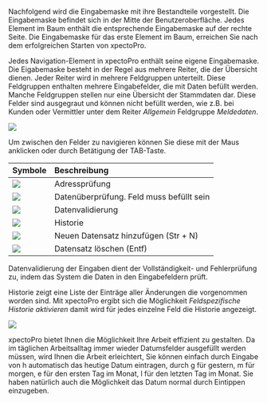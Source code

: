 Nachfolgend wird die Eingabemaske mit ihre Bestandteile vorgestellt. Die Eingabemaske befindet sich in der Mitte der Benutzeroberfläche. Jedes Element im Baum enthält  die entsprechende Eingabemaske auf der rechte Seite.
Die Eingabemaske für das erste Element im Baum, erreichen Sie nach dem erfolgreichen Starten von xpectoPro. 

Jedes Navigation-Element in xpectoPro enthält seine eigene Eingabemaske. Die Eigabemaske besteht in der Regel aus mehrere Reiter, die der Übersicht dienen. Jeder Reiter wird in mehrere Feldgruppen unterteilt. Diese Feldgruppen enthalten mehrere Eingabefelder, die mit Daten befüllt werden.
Manche Feldgruppen stellen nur eine Übersicht der Stammdaten dar. Diese Felder sind ausgegraut und können nicht befüllt werden, wie z.B. bei Kunden oder Vermittler unter dem Reiter *Allgemein* Feldgruppe *Meldedaten*.

![](http://xpecto.github.io/docs/img/img_1431532871860.png)

Um zwischen den Felder zu navigieren können Sie diese mit der Maus anklicken oder durch Betätigung der TAB-Taste.

|  Symbole            |    Beschreibung     |  
| ------------- |:-------------| 
| ![](http://xpecto.github.io/docs/img/img_1430729578370.png)       | Adressprüfung | 
| ![](http://xpecto.github.io/docs/img/img_1430729624073.png)      | Datenüberprüfung. Feld muss befüllt sein | 
| ![](http://xpecto.github.io/docs/img/img_1430729543912.png)      | Datenvalidierung | 
| ![](http://xpecto.github.io/docs/img/img_1430729940939.png)     | Historie | 
| ![](http://xpecto.github.io/docs/img/img_1430731908651.png)       | Neuen Datensatz hinzufügen (Str + N)  | 
| ![](http://xpecto.github.io/docs/img/img_1430731964269.png)    | Datensatz löschen (Entf)| 

Datenvalidierung der Eingaben dient der Vollständigkeit- und Fehlerprüfung zu, indem das System die Daten in den Eingabefeldern prüft.

Historie zeigt eine Liste der Einträge aller Änderungen die vorgenommen worden sind.
Mit xpectoPro ergibt sich die Möglichkeit *Feldspezifische Historie aktivieren* damit wird für jedes einzelne Feld die Historie angezeigt.

![](http://xpecto.github.io/docs/img/img_1431530946974.png)


xpectoPro bietet Ihnen die Möglichkeit Ihre Arbeit effizient zu gestalten. 
Da im täglichen Arbeitsalltag immer wieder Datumsfelder ausgefüllt werden müssen,  wird Ihnen die Arbeit erleichtert, Sie können einfach durch Eingabe von h automatisch das heutige Datum eintragen, durch g für gestern, m für morgen, e für den ersten Tag im Monat, l für den letzten Tag im Monat. 
Sie haben natürlich auch die Möglichkeit das Datum normal durch Eintippen einzugeben.